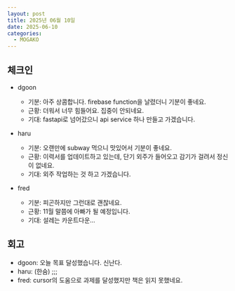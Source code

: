 ```yaml
---
layout: post
title: 2025년 06월 10일
date: 2025-06-10
categories:
  - MOGAKO
---
```


## 체크인
- dgoon
  - 기분: 아주 상콤합니다. firebase function을 날렸더니 기분이 좋네요.
  - 근황: 더워서 너무 힘들어요. 집중이 안되네요.
  - 기대: fastapi로 넘어갔으니 api service 하나 만들고 가겠습니다.

- haru
  - 기분: 오랜만에 subway 먹으니 맛있어서 기분이 좋네요.
  - 근황: 이력서를 업데이트하고 있는데, 단기 외주가 들어오고 감기가 걸려서 정신이 없네요.
  - 기대: 외주 작업하는 것 하고 가겠습니다.

- fred
  - 기분: 피곤하지만 그런대로 괜찮네요.
  - 근황: 11월 말쯤에 아빠가 될 예정입니다.
  - 기대: 설레는 카운트다운...

## 회고

- dgoon: 오늘 목표 달성했습니다. 신난다.
- haru: (한숨) ;;;
- fred: cursor의 도움으로 과제를 달성했지만 책은 읽지 못했네요.
